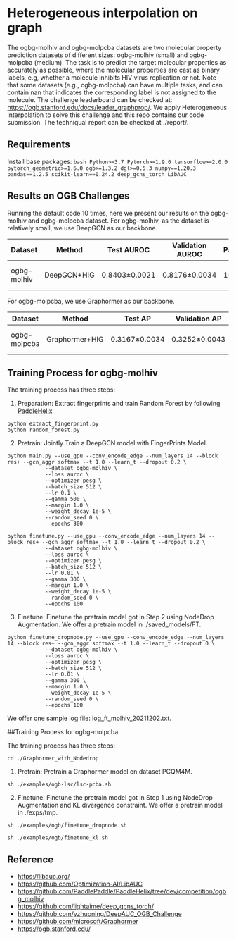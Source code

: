 # Heterogeneous interpolation on graph
The ogbg-molhiv and ogbg-molpcba datasets are two molecular property prediction datasets of different sizes: ogbg-molhiv (small) and ogbg-molpcba (medium).
The task is to predict the target molecular properties as accurately as possible, where the molecular properties are cast as binary labels, e.g, whether a molecule inhibits HIV virus replication or not. Note that some datasets (e.g., ogbg-molpcba) can have multiple tasks, and can contain nan that indicates the corresponding label is not assigned to the molecule.
The challenge leaderboard can be checked at: https://ogb.stanford.edu/docs/leader_graphprop/.
We apply Heterogeneous interpolation to solve this challenge and this repo contains our code submission.
The techniqual report can be checked at ./report/.

## Requirements
  Install base packages:
    ```bash
    Python>=3.7
    Pytorch>=1.9.0
    tensorflow>=2.0.0
    pytorch_geometric>=1.6.0
    ogb>=1.3.2
    dgl>=0.5.3
    numpy==1.20.3
    pandas==1.2.5
    scikit-learn==0.24.2
    deep_gcns_torch
    LibAUC
    ```

## Results on OGB Challenges
Running the default code 10 times, here we present our results on the ogbg-molhiv and ogbg-molpcba dataset. For ogbg-molhiv, as the dataset is relatively small, we use DeepGCN as our backbone.

| Dataset | Method             |Test AUROC    |Validation AUROC  | Parameters    | Hardware |
| ------------------ | ------------------ |------------------- | ----------------- | -------------- |----------|
| ogbg-molhiv | DeepGCN+HIG   | 0.8403±0.0021 | 0.8176±0.0034 | 1019408   | Tesla V100 (32GB) |

For ogbg-molpcba, we use Graphormer as our backbone.

| Dataset | Method             |Test AP    |Validation AP  | Parameters    | Hardware |
|------------------- | ------------------ |------------------- | ----------------- | -------------- |----------|
| ogbg-molpcba | Graphormer+HIG   | 0.3167±0.0034 | 0.3252±0.0043 | 119529665   | Tesla V100 (32GB) |



## Training Process for ogbg-molhiv
The training process has three steps: 
1) Preparation: Extract fingerprints and train Random Forest by following [PaddleHelix](https://github.com/PaddlePaddle/PaddleHelix/tree/dev/competition/ogbg_molhiv)
```
python extract_fingerprint.py
python random_forest.py
```
2) Pretrain: Jointly Train a DeepGCN model with FingerPrints Model.
``` 
python main.py --use_gpu --conv_encode_edge --num_layers 14 --block res+ --gcn_aggr softmax --t 1.0 --learn_t --dropout 0.2 \
            --dataset ogbg-molhiv \
            --loss auroc \
            --optimizer pesg \
            --batch_size 512 \
            --lr 0.1 \
            --gamma 500 \
            --margin 1.0 \
            --weight_decay 1e-5 \
            --random_seed 0 \
            --epochs 300

```
```
python finetune.py --use_gpu --conv_encode_edge --num_layers 14 --block res+ --gcn_aggr softmax --t 1.0 --learn_t --dropout 0.2 \
            --dataset ogbg-molhiv \
            --loss auroc \
            --optimizer pesg \
            --batch_size 512 \
            --lr 0.01 \
            --gamma 300 \
            --margin 1.0 \
            --weight_decay 1e-5 \
            --random_seed 0 \
            --epochs 100
```
3) Finetune: Finetune the pretrain model got in Step 2 using NodeDrop Augmentation. We offer a pretrain model in ./saved_models/FT.
```
python finetune_dropnode.py --use_gpu --conv_encode_edge --num_layers 14 --block res+ --gcn_aggr softmax --t 1.0 --learn_t --dropout 0 \
            --dataset ogbg-molhiv \
            --loss auroc \
            --optimizer pesg \
            --batch_size 512 \
            --lr 0.01 \
            --gamma 300 \
            --margin 1.0 \
            --weight_decay 1e-5 \
            --random_seed 0 \
            --epochs 100
```
We offer one sample log file: log_ft_molhiv_20211202.txt.


##Training Process for ogbg-molpcba

The training process has three steps:
```
cd ./Graphormer_with_Nodedrop
```
1) Pretrain: Pretrain a Graphormer model on dataset PCQM4M.
```
sh ./examples/ogb-lsc/lsc-pcba.sh
```
2) Finetune: Finetune the pretrain model got in Step 1 using NodeDrop Augmentation and KL divergence constraint. We offer a pretrain model in ./exps/tmp.

```
sh ./examples/ogb/finetune_dropnode.sh

sh ./examples/ogb/finetune_kl.sh
```


Reference 
---------
- https://libauc.org/
- https://github.com/Optimization-AI/LibAUC
- https://github.com/PaddlePaddle/PaddleHelix/tree/dev/competition/ogbg_molhiv
- https://github.com/lightaime/deep_gcns_torch/
- https://github.com/yzhuoning/DeepAUC_OGB_Challenge
- https://github.com/microsoft/Graphormer
- https://ogb.stanford.edu/
